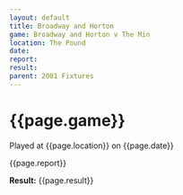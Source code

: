 ```yaml
---
layout: default
title: Broadway and Horton
game: Broadway and Horton v The Min
location: The Pound
date: 
report: 
result: 
parent: 2001 Fixtures
---
```


# {{page.game}}

Played at {{page.location}} on {{page.date}}

{{page.report}}

**Result:** {{page.result}}
